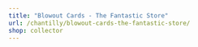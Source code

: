 ```yaml
---
title: "Blowout Cards - The Fantastic Store"
url: /chantilly/blowout-cards-the-fantastic-store/
shop: collector
---
```

